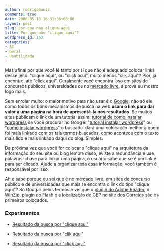 ```yaml
---
author: rodrigomuniz
comments: true
date: 2006-05-13 16:31:36+00:00
layout: post
slug: por-que-nao-clique-aqui
title: Por que não "clique aqui"?
wordpress_id: 163
categories:
- AI
- Geral
- Usabilidade
---
```


Mas afinal por que você lê tanto por aí que não é adequado colocar links desse jeito: "clique aqui", ou "click aqui", muito menos "clik aqui"? Pior, já encontrei até "click aquí". Geralmente você encontra isso em sites de concursos públicos, universidades ou no [mercado livre](http://mercadolivre.com.br), a prova eu mostro logo mais.

Sem enrolar muito: o maior motivo para não usar é o [Google](http://google.com), não só ele como todos os bons mecanismos de busca na web **usam o link para dar valor a uma página na hora de apresentá-la nos resultados**. Se muitos sites publicam o link de um tutorial assim: [tutorial de como instalar wordpress](http://rodrigomuniz.com/blog/como-instalar-o-wordpress/) se você procurar no Google: "[tutorial instalar wordpress](http://www.google.com.br/search?&q=tutorial+instalar+wordpress)" ou "[como instalar wordpress](http://www.google.com.br/search?hl=pt-BR&q=como+instalar+wordpress&btnG=Pesquisar&meta=lr%3Dlang_pt)" o buscador dará uma colocação melhor a quem foi mais linkado com os tais termos buscados, como acontece com o texto mais lido e mais linkado daqui do blog. Simples.

Da próxima vez que você for colocar o "clique aqui" na arquitetura da informação do seu site ou blog lembre disso, eviste a redundância e use palavras-chave para linkar uma página, o usuário sabe que se é um link é para ser clicado. Ajude a organizar toda essa informação, você também é responsável por isso.

Ah e sabe porque eu sei que é no mercado livre, em sites de concurso público e de universidades que mais se encontra o link do tipo "clique aqui"? Só Googar pelos termos e ver que o [plugin do Adobe Reader](http://www.adobe.com/br/products/acrobat/readstep2.html), o [WinZip](http://www.winzip.com/downwzeval.htm), [plugin do Flash](http://www.adobe.com/go/getflashplayer) e a [localização de CEP no site dos Correios](http://www.correios.com.br/servicos/cep/) são os primeiros colocados.


### Experimentos





	
  * [Resultado da busca por "clique aqui"](http://www.google.com.br/search?q=clique+aqui)

	
  * [Resultado da busca por "clik aqui"](http://www.google.com.br/search?q=clik+aqui)

	
  * [Resultado da busca por "click aquí"](http://www.google.com.br/search?&q=%22click+aqu%C3%AD%22)


